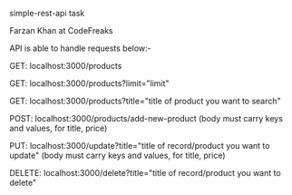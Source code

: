 simple-rest-api task

Farzan Khan at CodeFreaks

API is able to handle requests below:-


GET: localhost:3000/products

GET: localhost:3000/products?limit="limit"

GET: localhost:3000/products?title="title of product you want to search"

POST: localhost:3000/products/add-new-product (body must carry keys and values, for title, price)

PUT: localhost:3000/update?title="title of record/product you want to update" (body must carry keys and values, for title, price)

DELETE: localhost:3000/delete?title="title of record/product you want to delete"
